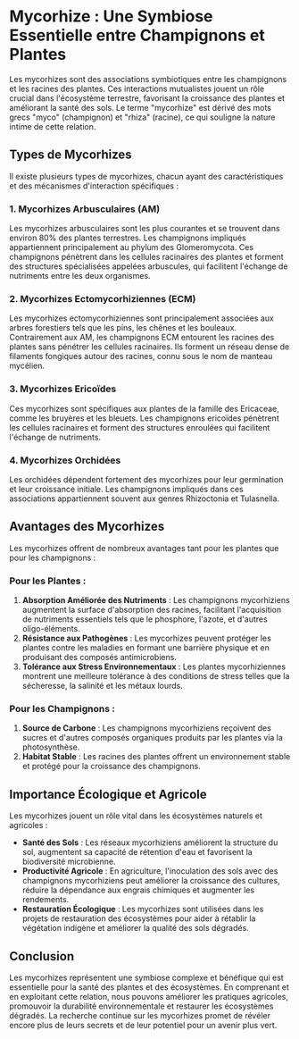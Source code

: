 # Mycorhize : Une Symbiose Essentielle entre Champignons et Plantes

Les mycorhizes sont des associations symbiotiques entre les champignons et les racines des plantes. Ces interactions mutualistes jouent un rôle crucial dans l'écosystème terrestre, favorisant la croissance des plantes et améliorant la santé des sols. Le terme "mycorhize" est dérivé des mots grecs "myco" (champignon) et "rhiza" (racine), ce qui souligne la nature intime de cette relation.

## Types de Mycorhizes

Il existe plusieurs types de mycorhizes, chacun ayant des caractéristiques et des mécanismes d'interaction spécifiques :

### 1. **Mycorhizes Arbusculaires (AM)**
Les mycorhizes arbusculaires sont les plus courantes et se trouvent dans environ 80% des plantes terrestres. Les champignons impliqués appartiennent principalement au phylum des Glomeromycota. Ces champignons pénètrent dans les cellules racinaires des plantes et forment des structures spécialisées appelées arbuscules, qui facilitent l'échange de nutriments entre les deux organismes.

### 2. **Mycorhizes Ectomycorhiziennes (ECM)**
Les mycorhizes ectomycorhiziennes sont principalement associées aux arbres forestiers tels que les pins, les chênes et les bouleaux. Contrairement aux AM, les champignons ECM entourent les racines des plantes sans pénétrer les cellules racinaires. Ils forment un réseau dense de filaments fongiques autour des racines, connu sous le nom de manteau mycélien.

### 3. **Mycorhizes Ericoïdes**
Ces mycorhizes sont spécifiques aux plantes de la famille des Ericaceae, comme les bruyères et les bleuets. Les champignons ericoïdes pénètrent les cellules racinaires et forment des structures enroulées qui facilitent l'échange de nutriments.

### 4. **Mycorhizes Orchidées**
Les orchidées dépendent fortement des mycorhizes pour leur germination et leur croissance initiale. Les champignons impliqués dans ces associations appartiennent souvent aux genres Rhizoctonia et Tulasnella.

## Avantages des Mycorhizes

Les mycorhizes offrent de nombreux avantages tant pour les plantes que pour les champignons :

### Pour les Plantes :
1. **Absorption Améliorée des Nutriments** : Les champignons mycorhiziens augmentent la surface d'absorption des racines, facilitant l'acquisition de nutriments essentiels tels que le phosphore, l'azote, et d'autres oligo-éléments.
2. **Résistance aux Pathogènes** : Les mycorhizes peuvent protéger les plantes contre les maladies en formant une barrière physique et en produisant des composés antimicrobiens.
3. **Tolérance aux Stress Environnementaux** : Les plantes mycorhiziennes montrent une meilleure tolérance à des conditions de stress telles que la sécheresse, la salinité et les métaux lourds.

### Pour les Champignons :
1. **Source de Carbone** : Les champignons mycorhiziens reçoivent des sucres et d'autres composés organiques produits par les plantes via la photosynthèse.
2. **Habitat Stable** : Les racines des plantes offrent un environnement stable et protégé pour la croissance des champignons.

## Importance Écologique et Agricole

Les mycorhizes jouent un rôle vital dans les écosystèmes naturels et agricoles :

- **Santé des Sols** : Les réseaux mycorhiziens améliorent la structure du sol, augmentent sa capacité de rétention d'eau et favorisent la biodiversité microbienne.
- **Productivité Agricole** : En agriculture, l'inoculation des sols avec des champignons mycorhiziens peut améliorer la croissance des cultures, réduire la dépendance aux engrais chimiques et augmenter les rendements.
- **Restauration Écologique** : Les mycorhizes sont utilisées dans les projets de restauration des écosystèmes pour aider à rétablir la végétation indigène et améliorer la qualité des sols dégradés.

## Conclusion

Les mycorhizes représentent une symbiose complexe et bénéfique qui est essentielle pour la santé des plantes et des écosystèmes. En comprenant et en exploitant cette relation, nous pouvons améliorer les pratiques agricoles, promouvoir la durabilité environnementale et restaurer les écosystèmes dégradés. La recherche continue sur les mycorhizes promet de révéler encore plus de leurs secrets et de leur potentiel pour un avenir plus vert.